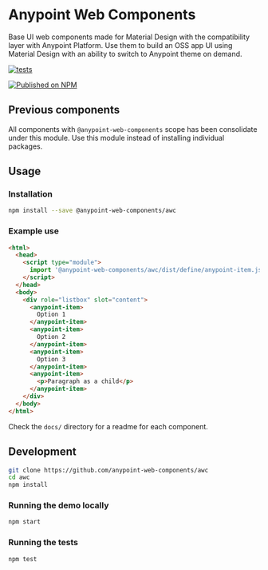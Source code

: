 # Anypoint Web Components

Base UI web components made for Material Design with the compatibility layer with Anypoint Platform.
Use them to build an OSS app UI using Material Design with an ability to switch to Anypoint theme on demand.

[![tests](https://github.com/anypoint-web-components/awc/actions/workflows/deployment.yml/badge.svg)](https://github.com/anypoint-web-components/awc/actions/workflows/deployment.yml)

[![Published on NPM](https://img.shields.io/npm/v/@anypoint-web-components/awc.svg)](https://www.npmjs.com/package/@anypoint-web-components/awc)

## Previous components

All components with `@anypoint-web-components` scope has been consolidate under this module. Use this module instead of installing individual packages.

## Usage

### Installation

```sh
npm install --save @anypoint-web-components/awc
```

### Example use

```html
<html>
  <head>
    <script type="module">
      import '@anypoint-web-components/awc/dist/define/anypoint-item.js';
    </script>
  </head>
  <body>
    <div role="listbox" slot="content">
      <anypoint-item>
        Option 1
      </anypoint-item>
      <anypoint-item>
        Option 2
      </anypoint-item>
      <anypoint-item>
        Option 3
      </anypoint-item>
      <anypoint-item>
        <p>Paragraph as a child</p>
      </anypoint-item>
    </div>
  </body>
</html>
```

Check the `docs/` directory for a readme for each component.

## Development

```sh
git clone https://github.com/anypoint-web-components/awc
cd awc
npm install
```

### Running the demo locally

```sh
npm start
```

### Running the tests

```sh
npm test
```
